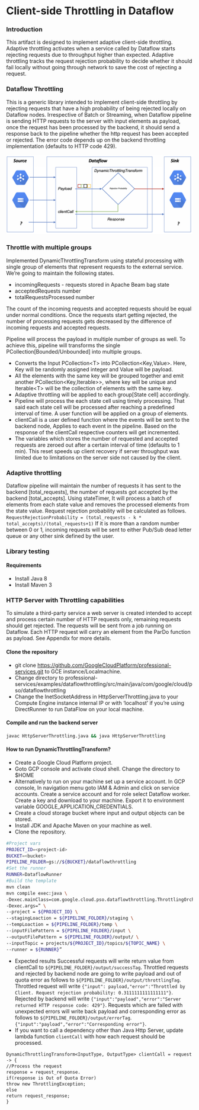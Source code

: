 # Client-side Throttling in Dataflow

### Introduction

This artifact is designed to implement adaptive client-side throttling. Adaptive throttling activates when a service called by Dataflow starts rejecting requests due to throughput higher than expected. Adaptive throttling tracks the request rejection probability to decide whether it should fail locally without going through network to save the cost of rejecting a request.

### Dataflow Throttling

This is a generic library intended to implement client-side throttling by rejecting requests that have a high probability of being rejected locally on Dataflow nodes. Irrespective of Batch or Streaming, when Dataflow pipeline is sending HTTP requests to the server with input elements as payload, once the request has been processed by the backend, it should send a response back to the pipeline whether the http request has been accepted or rejected. The error code depends up on the backend throttling implementation (defaults to HTTP code 429).

![DataflowThrottling DAG](img/dataflow-throttling-dag.png "Dataflow Throttling DAG")

### Throttle with multiple groups

Implemented DynamicThrottlingTransform using stateful processing with single group of elements that represent requests to the external service. We’re going to maintain the following states.

* incomingRequests - requests stored in Apache Beam bag state
* acceptedRequests number
* totalRequestsProcessed number

The count of the incoming requests and accepted requests should be equal under normal conditions. Once the requests start getting rejected, the number of processing requests gets decreased by the difference of incoming requests and accepted requests.

Pipeline will process the payload in multiple number of groups as well. To achieve this, pipeline will transforms the single PCollection[Bounded/Unbounded] into multiple groups.

* Converts the Input PCollection<<T>T</T>> into PCollection<<T>Key,Value</T>>. Here, Key will be randomly assigned integer and Value will be payload.
* All the elements with the same key will be grouped together and emit another PCollection<<T>Key,Iterable</T>>>, where key will be unique and Iterable<<T>T</T>> will be the collection of elements with the same key.
* Adaptive throttling will be applied to each group[State cell] accordingly.
* Pipeline will process the each state cell using timely processing. That said each state cell will be processed after reaching a predefined interval of  time. A user function will be applied on a group of elements.
* clientCall is a user defined function where the events will be sent to the backend node, Applies to each event in the pipeline. Based on the response of the clientCall respective counters will get incremented.
* The variables which stores the number of requested and accepted requests are zeroed out after a certain interval of time (defaults to 1 min). This reset speeds up client recovery if server throughput was limited due to limitations on the server side not caused by the client.

### Adaptive throttling

Dataflow pipeline will maintain the number of requests it has sent to the backend [total_requests], the number of requests got accepted by the backend [total_accepts]. Using stateTimer, It will process a batch of elements from each state value and removes the processed elements from the state value. Request rejection probability will be calculated as follows.
    ```RequestRejectionProbability = (total_requests - k * total_accepts)/(total_requests+1)```
If it is more than a random number between 0 or 1, incoming requests will be sent to either Pub/Sub dead letter queue or any other sink defined by the user.

### Library testing

#### Requirements

* Install Java 8
* Install Maven 3

### HTTP Server with Throttling capabilities

To simulate a third-party service a web server is created intended to accept and process certain number of HTTP requests only, remaining requests should get rejected. The requests will be sent from a job running on Dataflow. Each HTTP request will carry an element from the ParDo function as payload. See Appendix for more details.

#### Clone the repository

* git clone https://github.com/GoogleCloudPlatform/professional-services.git to GCE instance/Localmachine.
* Change directory to professional-services/examples/dataflowthrottling/src/main/java/com/google/cloud/pso/dataflowthrottling
* Change the InetSocketAddress in HttpServerThrottling.java to your Compute Engine instance internal IP or with ‘localhost’ if you’re using DirectRunner to run DataFlow on your local machine.

#### Compile and run the backend server

```bash
javac HttpServerThrottling.java && java HttpServerThrottling
```

#### How to run DynamicThrottlingTransform?

* Create a Google Cloud Platform project.
* Goto GCP console and activate cloud shell.
		 Change the directory to $HOME
* Alternatively to run  on your machine set up a service account.
		In GCP console, In navigation menu goto IAM & Admin and click on service accounts.
		Create a service account and for role select Dataflow worker.
		Create a key and download to your machine.
		Export it to environment variable GOOGLE_APPLICATION_CREDENTIALS.
* Create a cloud storage bucket where input and output objects can be stored.
* Install JDK and Apache Maven on your machine as well.
* Clone the repository.
```bash
#Project vars
PROJECT_ID=<project-id>
BUCKET=<bucket>
PIPELINE_FOLDER=gs://${BUCKET}/dataflowthrottling
#Set the runner
RUNNER=DataflowRunner
#Build the template
mvn clean
mvn compile exec:java \
-Dexec.mainClass=com.google.cloud.pso.dataflowthrottling.ThrottlingOrchestration \
-Dexec.args=” \
--project = ${PROJECT_ID} \
--stagingLoaction = ${PIPELINE_FOLDER}/staging \
--tempLoaction = ${PIPELINE_FOLDER}/temp \
--inputFilePattern = ${PIPELINE_FOLDER}/input \
--outputFilePattern = ${PIPELINE_FOLDER}/output/ \
--inputTopic = projects/${PROJECT_ID}/topics/${TOPIC_NAME} \
--runner = ${RUNNER}”
```
* Expected results
	Successful requests will write return value from clientCall to `${PIPELINE_FOLDER}/output/successTag`.
	Throttled requests and rejected by backend node are going to write payload and out of quota error as follows to `${PIPELINE_FOLDER}/output/throttlingTag`.
		Throttled request will write `{"input": payload,"error":"Throttled by Client. Request rejection probability: 0.3111111111111111"}`.
		Rejected by backend will write `{"input":"payload","error":"Server returned HTTP response code: 429"}`.
	Requests which are failed with unexpected errors will write back payload and corresponding error as follows to `${PIPELINE_FOLDER}/output/errorTag`.
		`{"input":"payload","error":"Corresponding error"}`.
* If you want to call a dependency other than Java Http Server, update lambda function `clientCall` with how each request should be processed.
```
DynamicThrottlingTransform<InputType, OutputType> clientCall = request -> {
//Process the request
response = request_response.
if(response is Out of Quota Error)
throw new ThrottlingException;
else
return request_response;
}
```